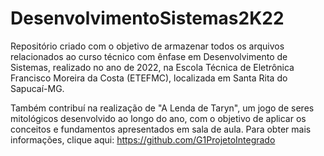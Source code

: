 # DesenvolvimentoSistemas2K22
Repositório criado com o objetivo de armazenar todos os arquivos relacionados ao curso técnico com ênfase em Desenvolvimento de Sistemas, realizado no ano de 2022, na Escola Técnica de Eletrônica Francisco Moreira da Costa (ETEFMC), localizada em Santa Rita do Sapucaí-MG.

Também contribuí na realização de "A Lenda de Taryn", um jogo de seres mitológicos desenvolvido ao longo do ano, com o objetivo de aplicar os conceitos e fundamentos apresentados em sala de aula. Para obter mais informações, clique aqui: https://github.com/G1ProjetoIntegrado
